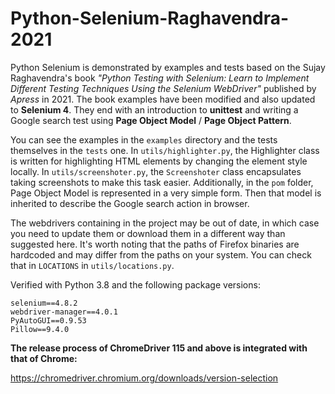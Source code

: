 # Python-Selenium-Raghavendra-2021

Python Selenium is demonstrated by examples and tests based on the Sujay Raghavendra's book *"Python Testing with Selenium: Learn to Implement Different Testing Techniques Using the Selenium WebDriver"* published by *Apress* in 2021. The book examples have been modified and also updated to **Selenium 4**. They end with an introduction to **unittest** and writing a Google search test using **Page Object Model** / **Page Object Pattern**.

You can see the examples in the `examples` directory and the tests themselves in the `tests` one. In `utils/highlighter.py`, the Highlighter class is written for highlighting HTML elements by changing the element style locally. In `utils/screenshoter.py`, the `Screenshoter` class encapsulates taking screenshots to make this task easier. Additionally, in the `pom` folder, Page Object Model is represented in a very simple form. Then that model is inherited to describe the Google search action in browser.

The webdrivers containing in the project may be out of date, in which case you need to update them or download them in a different way than suggested here. It's worth noting that the paths of Firefox binaries are hardcoded and may differ from the paths on your system. You can check that in `LOCATIONS` in `utils/locations.py`.

Verified with Python 3.8 and the following package versions: 
```
selenium==4.8.2
webdriver-manager==4.0.1
PyAutoGUI==0.9.53
Pillow==9.4.0
```

**The release process of ChromeDriver 115 and above is integrated with that of Chrome:** 

https://chromedriver.chromium.org/downloads/version-selection
